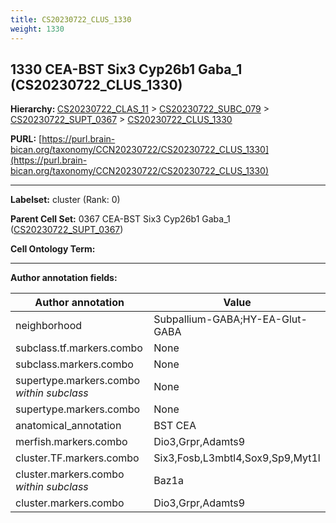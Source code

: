 ```yaml
---
title: CS20230722_CLUS_1330
weight: 1330
---
```

## 1330 CEA-BST Six3 Cyp26b1 Gaba_1 (CS20230722_CLUS_1330)
<b>Hierarchy: </b>
[CS20230722_CLAS_11](../CS20230722_CLAS_11) >
[CS20230722_SUBC_079](../CS20230722_SUBC_079) >
[CS20230722_SUPT_0367](../CS20230722_SUPT_0367) >
[CS20230722_CLUS_1330](../CS20230722_CLUS_1330)

**PURL:** [https://purl.brain-bican.org/taxonomy/CCN20230722/CS20230722_CLUS_1330](https://purl.brain-bican.org/taxonomy/CCN20230722/CS20230722_CLUS_1330)

---


**Labelset:** cluster (Rank: 0)

**Parent Cell Set:** 0367 CEA-BST Six3 Cyp26b1 Gaba_1 ([CS20230722_SUPT_0367](../CS20230722_SUPT_0367))



**Cell Ontology Term:** 

[MARKER GENES.]: #


---

[TRANSFERRED ANNOTATIONS.]: #


[AUTHOR ANNOTATION FIELDS.]: #


**Author annotation fields:**

| Author annotation | Value |
|-------------------|-------|
|neighborhood|Subpallium-GABA;HY-EA-Glut-GABA|
|subclass.tf.markers.combo|None|
|subclass.markers.combo|None|
|supertype.markers.combo _within subclass_|None|
|supertype.markers.combo|None|
|anatomical_annotation|BST CEA|
|merfish.markers.combo|Dio3,Grpr,Adamts9|
|cluster.TF.markers.combo|Six3,Fosb,L3mbtl4,Sox9,Sp9,Myt1l|
|cluster.markers.combo _within subclass_|Baz1a|
|cluster.markers.combo|Dio3,Grpr,Adamts9|
